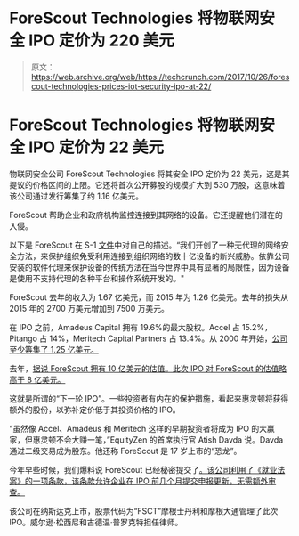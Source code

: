 # ForeScout Technologies 将物联网安全 IPO 定价为 220 美元 

> 原文：<https://web.archive.org/web/https://techcrunch.com/2017/10/26/forescout-technologies-prices-iot-security-ipo-at-22/>

# ForeScout Technologies 将物联网安全 IPO 定价为 22 美元

物联网安全公司 ForeScout Technologies 将其安全 IPO 定价为 22 美元，这是其提议的价格区间的上限。它还将首次公开募股的规模扩大到 530 万股，这意味着该公司通过发行筹集了约 1.16 亿美元。

ForeScout 帮助企业和政府机构监控连接到其网络的设备。它还提醒他们潜在的入侵。

以下是 ForeScout 在 S-1 [文件](https://web.archive.org/web/20221205181839/https://www.sec.gov/Archives/edgar/data/1145057/000162828017009594/forescouts-1.htm)中对自己的描述。“我们开创了一种无代理的网络安全方法，来保护组织免受利用连接到组织网络的数十亿设备的新兴威胁。依靠公司安装的软件代理来保护设备的传统方法在当今世界中具有显著的局限性，因为设备是使用不支持代理的各种平台和操作系统开发的。"

ForeScout 去年的收入为 1.67 亿美元，而 2015 年为 1.26 亿美元。去年的损失从 2015 年的 2700 万美元增加到 7500 万美元。

在 IPO 之前，Amadeus Capital 拥有 19.6%的最大股权。Accel 占 15.2%，Pitango 占 14%，Meritech Capital Partners 占 13.4%。从 2000 年开始，[公司至少筹集了 1.25 亿美元。](https://web.archive.org/web/20221205181839/https://www.crunchbase.com/organization/forescout#/entity)

去年，[据说 ForeScout 拥有 10 亿美元的估值。此次 IPO 对 ForeScout 的估值略高于 8 亿美元。](https://web.archive.org/web/20221205181839/https://beta.techcrunch.com/2016/01/21/forescout-sets-sights-on-ipo-after-76-million-round-led-by-wellington-management/)

这就是所谓的“下一轮 IPO”。一些投资者有内在的保护措施，看起来惠灵顿将获得额外的股份，以弥补定价低于其投资价格的 IPO。

“虽然像 Accel、Amadeus 和 Meritech 这样的早期投资者将成为 IPO 的大赢家，但惠灵顿不会大赚一笔，”EquityZen 的首席执行官 Atish Davda 说。Davda 通过二级交易成为股东。他还称 ForeScout 是 17 岁上市的“恐龙”。

今年早些时候，我们爆料说 ForeScout 已经秘密提交了[。该公司利用了《就业法案》的一项条款，该条款允许企业在 IPO 前几个月提交申报更新，无需额外审查。](https://web.archive.org/web/20221205181839/https://beta.techcrunch.com/2017/02/01/forescout-technologies-filed-confidentially-for-ipo/)

该公司在纳斯达克上市，股票代码为“FSCT”摩根士丹利和摩根大通管理了此次 IPO。威尔逊·松西尼和古德温·普罗克特担任律师。